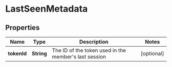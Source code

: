 

# LastSeenMetadata


## Properties

| Name | Type | Description | Notes |
|------------ | ------------- | ------------- | -------------|
|**tokenId** | **String** | The ID of the token used in the member&#39;s last session |  [optional] |



